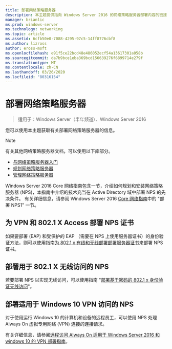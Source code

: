 ```yaml
---
title: 部署网络策略服务器
description: 本主题提供指向 Windows Server 2016 的网络策略服务器部署内容的链接，并包含指向有关 NPS 的其他指南的链接。
manager: brianlic
ms.prod: windows-server
ms.technology: networking
ms.topic: article
ms.assetid: 6cfb50e0-7088-4295-97c5-14ff8776cbf8
ms.author: lizross
author: eross-msft
ms.openlocfilehash: e91f5ce22bcd48e486052ecf54a13617301a058b
ms.sourcegitcommit: da7b9bce1eba369bcd156639276f6899714e279f
ms.translationtype: MT
ms.contentlocale: zh-CN
ms.lasthandoff: 03/26/2020
ms.locfileid: "80316154"
---
```

# <a name="deploy-network-policy-server"></a>部署网络策略服务器

>适用于：Windows Server（半年频道）、Windows Server 2016

您可以使用本主题获取有关部署网络策略服务器的信息。

>[!NOTE]
>有关其他网络策略服务器文档，可以使用以下库部分。  
>- [与网络策略服务器入门](nps-getstart-top.md)
>- [规划网络策略服务器](nps-plan-top.md)
>- [管理网络策略服务器](nps-manage-top.md)

Windows Server 2016 Core 网络指南包含一节，介绍如何规划和安装网络策略服务器 \(NPS\)，本指南中介绍的技术充当在 Active Directory 域中部署 NPS 的先决条件。 有关详细信息，请参阅 Windows Server 2016 [Core 网络指南](https://technet.microsoft.com/windows-server-docs/networking/core-network-guide/core-network-guide#BKMK_deployNPS1)中的 "部署 NPS1" 一节。

## <a name="deploy-nps-certificates-for-vpn-and-8021x-access"></a>为 VPN 和 802.1 X Access 部署 NPS 证书

如果要部署 \(EAP\) 和受保护的 EAP （需要在 NPS 上使用服务器证书）的身份验证方法，则可以使用指南[为 802.1 x 有线和无线部署部署服务器证书](https://technet.microsoft.com/windows-server-docs/networking/core-network-guide/cncg/server-certs/deploy-server-certificates-for-802.1x-wired-and-wireless-deployments)来部署 NPS 证书。

## <a name="deploy-nps-for-8021x-wireless-access"></a>部署用于 802.1 X 无线访问的 NPS

若要部署 NPS 以实现无线访问，可以使用指南 "[部署基于密码的 802.1 x 身份验证无线访问](https://technet.microsoft.com/windows-server-docs/networking/core-network-guide/cncg/wireless/a-deploy-8021x-wireless-access)"。

## <a name="deploy-nps-for-windows-10-vpn-access"></a>部署适用于 Windows 10 VPN 访问的 NPS

对于使用运行 Windows 10 的计算机和设备的远程员工，可以使用 NPS 处理 Always On 虚拟专用网络 \(VPN\) 连接的连接请求。

有关详细信息，请参阅[远程访问 Always On 适用于 Windows Server 2016 和 windows 10 的 VPN 部署指南](https://docs.microsoft.com/windows-server/remote/remote-access/vpn/always-on-vpn/deploy/always-on-vpn-deploy)。

